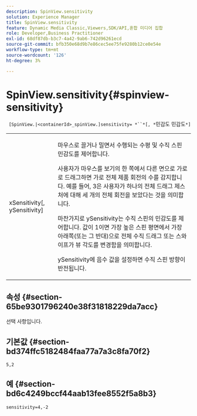 ```yaml
---
description: SpinView.sensitivity
solution: Experience Manager
title: SpinView.sensitivity
feature: Dynamic Media Classic,Viewers,SDK/API,혼합 미디어 집합
role: Developer,Business Practitioner
exl-id: 68df87db-b3c7-4a42-9ab6-742d96261ecd
source-git-commit: bfb350e68d9b7e86cec5ee75fe9280b12ce0e54e
workflow-type: tm+mt
source-wordcount: '126'
ht-degree: 3%

---
```


# SpinView.sensitivity{#spinview-sensitivity}

` [SpinView.|<containerId>_spinView.]sensitivity= *``*[, *`민감도 민감도`*]`

<table id="table_18D47E7C6A2D4D68B94225CB621D5F7C"> 
 <tbody> 
  <tr> 
   <td colname="col1"> <p> <span class="codeph"><span class="varname"> xSensitivity</span>[,  <span class="varname"> ySensitivity</span>]</span> </p> </td> 
   <td colname="col2"> <p> 마우스로 끌거나 밀면서 수행되는 수평 및 수직 스핀 민감도를 제어합니다. </p> <p> <span class="codeph"> </span> 사용자가 마우스를 보기의 한 쪽에서 다른 면으로 가로로 드래그하면 가로 전체 제품 회전의 수를 감지합니다. 예를 들어, 3은 사용자가 하나의 전체 드래그 제스처에 대해 세 개의 전체 회전을 보았다는 것을 의미합니다. </p> <p>마찬가지로 <span class="codeph"> ySensitivity</span>는 수직 스핀의 민감도를 제어합니다. 값이 1이면 가장 높은 스핀 평면에서 가장 아래쪽(또는 그 반대)으로 전체 수직 드래그 또는 스와이프가 뷰 각도를 변경함을 의미합니다. </p> <p><span class="codeph"> ySensitivity</span>에 음수 값을 설정하면 수직 스핀 방향이 반전됩니다. </p> </td> 
  </tr> 
 </tbody> 
</table>

## 속성 {#section-65be9301796240e38f31818229da7acc}

선택 사항입니다.

## 기본값 {#section-bd374ffc5182484faa77a7a3c8fa70f2}

`5,2`

## 예 {#section-bd6c4249bccf44aab13fee8552f5a8b3}

`sensitivity=4,-2`
